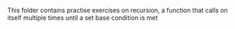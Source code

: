 This folder contains practise exercises on recursion, a function that calls on itself multiple times until a set base condition is met
